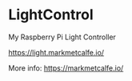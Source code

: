 # LightControl
My Raspberry Pi Light Controller

https://light.markmetcalfe.io/

More info: https://markmetcalfe.io/
